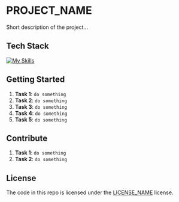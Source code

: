 # PROJECT_NAME

Short description of the project...

## Tech Stack

<!--- # "Verify icons availability here https://github.com/tandpfun/skill-icons" -->

[![My Skills](https://skillicons.dev/icons?i=astro,aws,azure,vscode,docker)](https://skillicons.dev)

## Getting Started

1. **Task 1**: `do something`
2. **Task 2**: `do something`
3. **Task 3**: `do something`
4. **Task 4**: `do something`
5. **Task 5**: `do something`

## Contribute

1. **Task 1**: `do something`
2. **Task 2**: `do something`

## License

The code in this repo is licensed under the [LICENSE_NAME](https://github.com/USER_GITNAME/PROJECT_NAME/blob/main/LICENSE) license.
